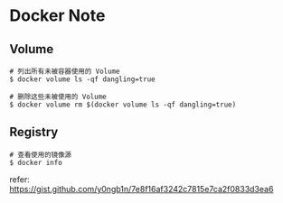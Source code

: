 # Docker Note

## Volume
```shell
# 列出所有未被容器使用的 Volume
$ docker volume ls -qf dangling=true

# 删除这些未被使用的 Volume
$ docker volume rm $(docker volume ls -qf dangling=true)

```

## Registry
```shell
# 查看使用的镜像源
$ docker info

```

refer:  https://gist.github.com/y0ngb1n/7e8f16af3242c7815e7ca2f0833d3ea6